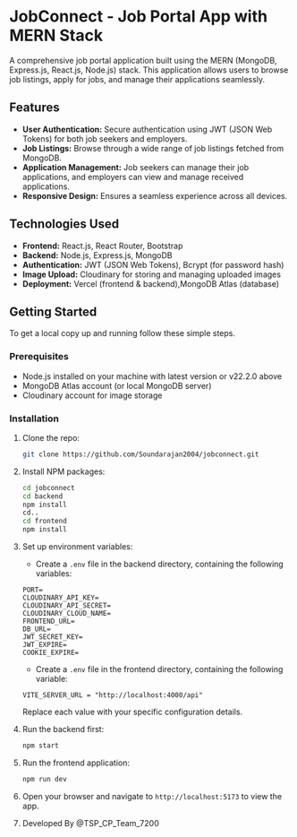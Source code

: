 # JobConnect - Job Portal App with MERN Stack

A comprehensive job portal application built using the MERN (MongoDB, Express.js, React.js, Node.js) stack. This application allows users to browse job listings, apply for jobs, and manage their applications seamlessly.

## Features

- **User Authentication:** Secure authentication using JWT (JSON Web Tokens) for both job seekers and employers.
- **Job Listings:** Browse through a wide range of job listings fetched from MongoDB.
- **Application Management:** Job seekers can manage their job applications, and employers can view and manage received applications.
- **Responsive Design:** Ensures a seamless experience across all devices.

## Technologies Used

- **Frontend:** React.js, React Router, Bootstrap
- **Backend:** Node.js, Express.js, MongoDB
- **Authentication:** JWT (JSON Web Tokens), Bcrypt (for password hash)
- **Image Upload:** Cloudinary for storing and managing uploaded images
- **Deployment:** Vercel (frontend & backend),MongoDB Atlas (database)

## Getting Started

To get a local copy up and running follow these simple steps.

### Prerequisites

- Node.js installed on your machine with latest version or v22.2.0 above
- MongoDB Atlas account (or local MongoDB server)
- Cloudinary account for image storage

### Installation

1. Clone the repo:
   ```sh
   git clone https://github.com/Soundarajan2004/jobconnect.git
   ```
2. Install NPM packages:
   ```sh
   cd jobconnect
   cd backend
   npm install
   cd..
   cd frontend
   npm install
   ```
3. Set up environment variables:
   - Create a `.env` file in the backend directory, containing the following variables:
   ```env
   PORT=
   CLOUDINARY_API_KEY=
   CLOUDINARY_API_SECRET=
   CLOUDINARY_CLOUD_NAME=
   FRONTEND_URL=
   DB_URL=
   JWT_SECRET_KEY=
   JWT_EXPIRE=
   COOKIE_EXPIRE=
   ```

   - Create a `.env` file in the frontend directory, containing the following variable:
   ```env
   VITE_SERVER_URL = "http://localhost:4000/api"
   ```

   Replace each value with your specific configuration details.

4. Run the backend first:
   ```sh
   npm start
   ```

5. Run the frontend application:
   ```sh
   npm run dev
   ```

6. Open your browser and navigate to `http://localhost:5173` to view the app.

7. Developed By @TSP_CP_Team_7200